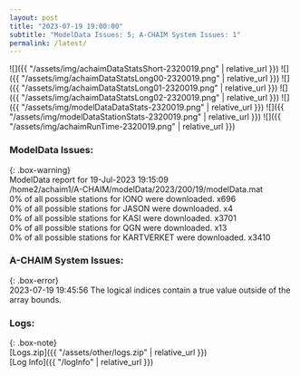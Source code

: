 ```yaml
---
layout: post
title: "2023-07-19 19:00:00"
subtitle: "ModelData Issues: 5; A-CHAIM System Issues: 1"
permalink: /latest/
---
```


![]({{ "/assets/img/achaimDataStatsShort-2320019.png" | relative_url }})
![]({{ "/assets/img/achaimDataStatsLong00-2320019.png" | relative_url }})
![]({{ "/assets/img/achaimDataStatsLong01-2320019.png" | relative_url }})
![]({{ "/assets/img/achaimDataStatsLong02-2320019.png" | relative_url }})
![]({{ "/assets/img/modelDataDataStats-2320019.png" | relative_url }})
![]({{ "/assets/img/modelDataStationStats-2320019.png" | relative_url }})
![]({{ "/assets/img/achaimRunTime-2320019.png" | relative_url }})


### ModelData Issues:  
  
{: .box-warning}  
 ModelData report for 19-Jul-2023 19:15:09   
 /home2/achaim1/A-CHAIM/modelData/2023/200/19/modelData.mat   
 0% of all possible stations for IONO were downloaded. x696   
 0% of all possible stations for JASON were downloaded. x4   
 0% of all possible stations for KASI were downloaded. x3701   
 0% of all possible stations for QGN were downloaded. x13   
 0% of all possible stations for KARTVERKET were downloaded. x3410   
  
### A-CHAIM System Issues:  
  
{: .box-error}  
2023-07-19 19:45:56 The logical indices contain a true value outside of the array bounds.  

### Logs:  
  
{: .box-note}  
[Logs.zip]({{ "/assets/other/logs.zip" | relative_url }})  
[Log Info]({{ "/logInfo" | relative_url }})  
